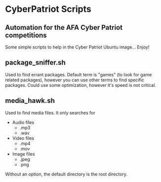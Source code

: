 # CyberPatriot Scripts
## Automation for the AFA Cyber Patriot competitions
Some simple scripts to help in the Cyber Patriot Ubuntu image...
Enjoy!

## package_sniffer.sh
Used to find errant packages. Default term is "games" (to look for game related packages), however you can use other terms to find specific packages. Could use some optimization, however it's speed is not critical.

## media_hawk.sh
Used to find media files. It only searches for
- Audio files
  - .mp3
  - .wav
- Video files
  - .mp4
  - .mov
- Image files
  - .jpeg
  - .png

Without an option, the default directory is the root directory. 
